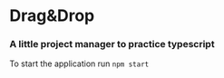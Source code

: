 # Drag&Drop
### A little project manager to practice typescript

To start the application run ```npm start```
